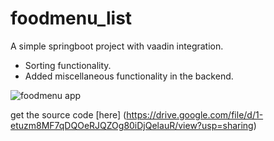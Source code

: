# foodmenu_list
A simple springboot project with vaadin integration.

- Sorting functionality.
- Added miscellaneous functionality in the backend.


![foodmenu app](https://user-images.githubusercontent.com/18099733/156318791-2594cca9-3037-48cf-aa2b-901460a7f69d.png)

get the source code [here] (https://drive.google.com/file/d/1-etuzm8MF7qDQOeRJQZOg80iDjQelauR/view?usp=sharing)
